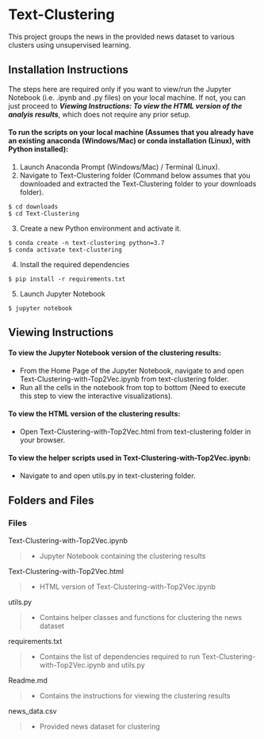 # Text-Clustering
This project groups the news in the provided news dataset to various clusters using unsupervised learning.

## Installation Instructions
The steps here are required only if you want to view/run the Jupyter Notebook (i.e. .ipynb and .py files) on your local machine. If not, you can just proceed to ***Viewing Instructions: To view the HTML version of the analyis results***, which does not require any prior setup.
#### To run the scripts on your local machine (Assumes that you already have an existing anaconda (Windows/Mac) or conda installation (Linux), with Python installed):
1. Launch Anaconda Prompt (Windows/Mac) / Terminal (Linux).
2. Navigate to Text-Clustering folder (Command below assumes that you downloaded and extracted the Text-Clustering folder to your downloads folder).
```
$ cd downloads 
$ cd Text-Clustering
```
3. Create a new Python environment and activate it.
```
$ conda create -n text-clustering python=3.7
$ conda activate text-clustering
```
4. Install the required dependencies
```
$ pip install -r requirements.txt
```
5. Launch Jupyter Notebook
```
$ jupyter notebook
```
## Viewing Instructions
#### To view the Jupyter Notebook version of the clustering results:
- From the Home Page of the Jupyter Notebook, navigate to and open Text-Clustering-with-Top2Vec.ipynb from text-clustering folder.
- Run all the cells in the notebook from top to bottom (Need to execute this step to view the interactive visualizations).
#### To view the HTML version of the clustering results:
- Open Text-Clustering-with-Top2Vec.html from text-clustering folder in your browser.
#### To view the helper scripts used in Text-Clustering-with-Top2Vec.ipynb:
- Navigate to and open utils.py in text-clustering folder.

## Folders and Files
### Files
Text-Clustering-with-Top2Vec.ipynb
> - Jupyter Notebook containing the clustering results
> 
Text-Clustering-with-Top2Vec.html
> - HTML version of Text-Clustering-with-Top2Vec.ipynb
> 
utils.py
> - Contains helper classes and functions for clustering the news dataset
> 
requirements.txt
> - Contains the list of dependencies required to run Text-Clustering-with-Top2Vec.ipynb and utils.py
> 
Readme.md
> - Contains the instructions for viewing the clustering results
>
news_data.csv
> - Provided news dataset for clustering
>
